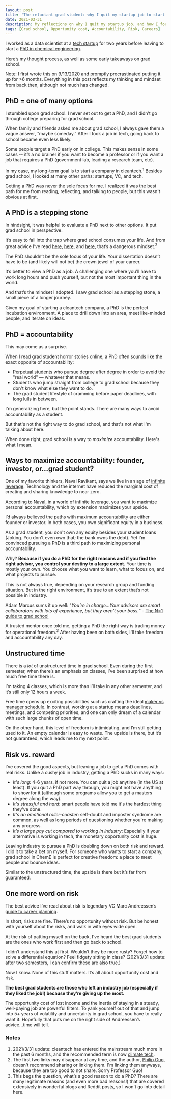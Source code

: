 ```yaml
---
layout: post
title: 'The reluctant grad student: why I quit my startup job to start a PhD'
date: 2021-03-31
description: My reflections on why I quit my startup job, and how I found my way to grad school and a PhD program.
tags: [Grad school, Opportunity cost, Accountability, Risk, Careers]
---
```

I worked as a data scientist at a [tech startup](http://klaviyo.com/) for two years before leaving to start a [PhD in chemical engineering](https://www.cheme.columbia.edu/).

Here’s my thought process, as well as some early takeaways on grad school.

Note: I first wrote this on 9/13/2020 and promptly procrastinated putting it up for >6 months. Everything in this post reflects my thinking and mindset from back then, although not much has changed.

## PhD = one of many options
I stumbled upon grad school. I never set out to get a PhD, and I didn’t go through college preparing for grad school.

When family and friends asked me about grad school, I always gave them a vague answer, “maybe someday.” After I took a job in tech, going back to school became even less likely.

Some people target a PhD early on in college. This makes sense in some cases -- it’s a no brainer if you want to become a professor or if you want a job that requires a PhD (government lab, leading a research team, etc).

In my case, my long-term goal is to start a company in cleantech.<sup>1</sup> Besides grad school, I looked at many other paths: startups, VC, and tech.

Getting a PhD was never the sole focus for me. I realized it was the best path for me from reading, reflecting, and talking to people, but this wasn't obvious at first.

## A PhD is a stepping stone
In hindsight, it was helpful to evaluate a PhD next to other options. It put grad school in perspective.

It’s easy to fall into the trap where grad school consumes your life. And from great advice I’ve read [here](https://pg.ucsd.edu/early-stage-PhD-advice.htm), [here](https://pg.ucsd.edu/PhD-interview-eugene-wu-keith-winstein.htm), and [here](http://marcua.net/writing/gradschool-guide/), that’s a dangerous mindset.<sup>2</sup>

The PhD shouldn’t be the sole focus of your life. Your dissertation doesn’t have to be (and likely will not be) the crown jewel of your career.

It’s better to view a PhD as a job. A challenging one where you’ll have to work long hours and push yourself, but not the most important thing in the world.

And that’s the mindset I adopted. I saw grad school as a stepping stone, a small piece of a longer journey.

Given my goal of starting a cleantech company, a PhD is the perfect incubation environment. A place to drill down into an area, meet like-minded people, and iterate on ideas.

## PhD = accountability
This may come as a surprise.

When I read grad student horror stories online, a PhD often sounds like the exact opposite of accountability:
- [Perpetual students](https://en.wikipedia.org/wiki/Perpetual_student) who pursue degree after degree in order to avoid the "real world" — whatever that means.
- Students who jump straight from college to grad school because they don't know what else they want to do.
- The grad student lifestyle of cramming before paper deadlines, with long lulls in between.

I'm generalizing here, but the point stands. There are many ways to avoid accountability as a student.

But that's not the right way to do grad school, and that's not what I'm talking about here.

When done right, grad school is a way to _maximize_ accountability. Here's what I mean.

## Ways to maximize accountability: founder, investor, or...grad student?
One of my favorite thinkers, Naval Ravikant, says we live in an age of [infinite leverage](https://twitter.com/naval/status/1002105652792066048). Technology and the internet have reduced the marginal cost of creating and sharing knowledge to near zero.

According to Naval, in a world of infinite leverage, you want to maximize personal accountability, which by extension maximizes your upside.

I’d always believed the paths with maximum accountability are either founder or investor. In both cases, you own significant equity in a business.

As a grad student, you don't own any equity besides your student loans (Joking. You don't even own that; the bank owns the debt). Yet I'm convinced pursuing a PhD is a third path to maximizing personal accountability.

Why? **Because if you do a PhD for the right reasons and if you find the right advisor, you control your destiny to a large extent.** Your time is mostly your own. You choose what you want to learn, what to focus on, and what projects to pursue.

This is not always true, depending on your research group and funding situation. But in the right environment, it’s true to an extent that’s not possible in industry.

Adam Marcus sums it up well: “_You’re in charge...Your advisors are smart collaborators with lots of experience, but they aren't your boss._” - [The N=1 guide to grad school](http://marcua.net/writing/gradschool-guide/)

A trusted mentor once told me, getting a PhD the right way is trading money for operational freedom.<sup>3</sup> After having been on both sides, I'll take freedom and accountability any day.

## Unstructured time
There is a _lot_ of unstructured time in grad school. Even during the first semester, when there’s an emphasis on classes, I’ve been surprised at how much free time there is.

I’m taking 4 classes, which is more than I’ll take in any other semester, and it’s still only 12 hours a week.

Free time opens up exciting possibilities such as crafting the ideal [maker vs manager schedule](http://www.paulgraham.com/makersschedule.html). In contrast, working at a startup means deadlines, meetings, and competing priorities, and one can only dream of a calendar with such large chunks of open time.

On the other hand, this level of freedom is intimidating, and I’m still getting used to it. An empty calendar is easy to waste. The upside is there, but it’s not guaranteed, which leads me to my next point.

## Risk vs. reward
I’ve covered the good aspects, but leaving a job to get a PhD comes with real risks. Unlike a cushy job in industry, getting a PhD sucks in many ways:
- _It's long_: 4-6 years, if not more. You can quit a job anytime (in the US at least). If you quit a PhD part way through, you might not have anything to show for it (although some programs allow you to get a masters degree along the way).
- _It's stressful and hard_: smart people have told me it's the hardest thing they've done.
- _It's an emotional roller-coaster_: self-doubt and imposter syndrome are common, as well as long periods of questioning whether you're making any progress.
- _It’s a large pay cut compared to working in industry_: Especially if your alternative is working in tech, the monetary opportunity cost is huge.

Leaving industry to pursue a PhD is doubling down on both risk and reward. I did it to take a bet on myself. For someone who wants to start a company, grad school in ChemE is perfect for creative freedom: a place to meet people and bounce ideas.

Similar to the unstructured time, the upside is there but it’s far from guaranteed.

## One more word on risk
The best advice I’ve read about risk is legendary VC Marc Andreessen’s [guide to career planning](https://pmarchive.com/guide_to_career_planning_part1.html).

In short, risks are fine. There’s no opportunity without risk. But be honest with yourself about the risks, and walk in with eyes wide open.

At the risk of patting myself on the back, I’ve heard the best grad students are the ones who work first and then go back to school.

I didn’t understand this at first. Wouldn’t they be more rusty? Forget how to solve a differential equation? Feel fidgety sitting in class? (2021/3/31 update: after two semesters, I can confirm these are also true.)

Now I know. None of this stuff matters. It’s all about opportunity cost and risk.

**The best grad students are those who left an industry job (especially if they liked the job!) because they’re giving up the most.**

The opportunity cost of lost income and the inertia of staying in a steady, well-paying job are powerful filters. To yank yourself out of that and jump into 5+ years of volatility and uncertainty in grad school, you have to really want it. Hopefully that puts me on the right side of Andreessen’s advice...time will tell.

### Notes
1. 2021/3/31 update: cleantech has entered the mainstream much more in the past 6 months, and the recommended term is now [climate tech](https://climatetechvc.substack.com/p/-from-cleantech-to-climate-tech).
2. The first two links may disappear at any time, and the author, [Philip Guo](https://pg.ucsd.edu/), doesn't recommend sharing or linking them. I'm linking them anyways, because they are too good to not share. Sorry Professor Guo!
3. This begs the question, what’s a good reason to do a PhD? There are many legitimate reasons (and even more bad reasons!) that are covered extensively in wonderful blogs and Reddit posts, so I won't go into detail here.
